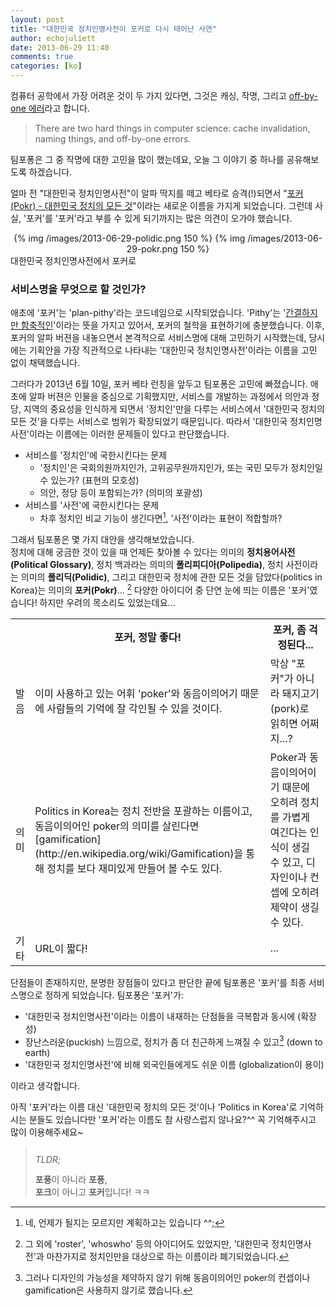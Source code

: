 ```yaml
---
layout: post
title: "대한민국 정치인명사전이 포커로 다시 태어난 사연"
author: echojuliett
date: 2013-06-29 11:40
comments: true
categories: [ko]
---
```



컴퓨터 공학에서 가장 어려운 것이 두 가지 있다면, 그것은 캐싱, 작명, 그리고 [off-by-one 에러](http://en.wikipedia.org/wiki/Off-by-one_error)라고 합니다.

> There are two hard things in computer science: cache invalidation, naming things, and off-by-one errors.

팀포퐁은 그 중 작명에 대한 고민을 많이 했는데요, 오늘 그 이야기 중 하나를 공유해보도록 하겠습니다.<!-- more -->

얼마 전 "대한민국 정치인명사전"이 알파 딱지를 떼고 베타로 승격(!)되면서 "[포커(Pokr) - 대한민국 정치의 모든 것](http://pokr.kr)"이라는 새로운 이름을 가지게 되었습니다.
그런데 사실, '포커'를 '포커'라고 부를 수 있게 되기까지는 많은 의견이 오가야 했습니다.

<center>
{% img /images/2013-06-29-polidic.png 150 %}
<i class="icon-arrow-right"></i>
{% img /images/2013-06-29-pokr.png 150 %}
</center>
<div class="caption">대한민국 정치인명사전에서 포커로</div>


### 서비스명을 무엇으로 할 것인가?
애초에 '포커'는 'plan-pithy'라는 코드네임으로 시작되었습니다. 'Pithy'는 '[간결하지만 함축적인](http://dictionary.reference.com/browse/pithy)'이라는 뜻을 가지고 있어서, 포커의 철학을 표현하기에 충분했습니다.
이후, 포커의 알파 버젼을 내놓으면서 본격적으로 서비스명에 대해 고민하기 시작했는데, 당시에는 기획안을 가장 직관적으로 나타내는 '대한민국 정치인명사전'이라는 이름을 고민 없이 채택했습니다.

그러다가 2013년 6월 10일, 포커 베타 런칭을 앞두고 팀포퐁은 고민에 빠졌습니다. 애초에 알파 버젼은 인물을 중심으로 기획했지만, 서비스를 개발하는 과정에서 의안과 정당, 지역의 중요성을 인식하게 되면서 '정치인'만을 다루는 서비스에서 '대한민국 정치의 모든 것'을 다루는 서비스로 범위가 확장되었기 때문입니다.
따라서 '대한민국 정치인명사전'이라는 이름에는 이러한 문제들이 있다고 판단했습니다.

- 서비스를 '정치인'에 국한시킨다는 문제
    - '정치인'은 국회의원까지인가, 고위공무원까지인가, 또는 국민 모두가 정치인일 수 있는가? (표현의 모호성)
    - 의안, 정당 등이 포함되는가? (의미의 포괄성)
- 서비스를 '사전'에 국한시킨다는 문제
    - 차후 정치인 비교 기능이 생긴다면[^1], '사전'이라는 표현이 적합할까?

그래서 팀포퐁은 몇 가지 대안을 생각해보았습니다.<br>
정치에 대해 궁금한 것이 있을 때 언제든 찾아볼 수 있다는 의미의 **정치용어사전(Political Glossary)**, 정치 백과라는 의미의 **폴리피디아(Polipedia)**, 정치 사전이라는 의미의 **폴리딕(Polidic)**, 그리고 대한민국 정치에 관한 모든 것을 담았다(politics in Korea)는 의미의 **포커(Pokr)**... [^3] 다양한 아이디어 중 단연 눈에 띄는 이름은 '포커'였습니다! 하지만 우려의 목소리도 있었는데요...

<table class="table">
    <tr>
        <th></th>
        <th>포커, 정말 좋다!</th>
        <th>포커, 좀 걱정된다...</th>
    </tr>
    <tr>
        <td>발음</td>
        <td>이미 사용하고 있는 어휘 'poker'와 동음이의어기 때문에 사람들의 기억에 잘 각인될 수 있을 것이다.</td>
        <td>막상 "포커"가 아니라 돼지고기(pork)로 읽히면 어쩌지...?</td>
    </tr>
    <tr>
        <td>의미</td>
        <td>Politics in Korea는 정치 전반을 포괄하는 이름이고, 동음이의어인 poker의 의미를 살린다면 [gamification](http://en.wikipedia.org/wiki/Gamification)을 통해 정치를 보다 재미있게 만들어 볼 수도 있다.</td>
        <td>Poker과 동음이의어이기 때문에 오히려 정치를 가볍게 여긴다는 인식이 생길 수 있고, 디자인이나 컨셉에 오히려 제약이 생길 수 있다.</td>
    </tr>
    <tr>
        <td>기타</td>
        <td>URL이 짧다!</td>
        <td>...</td>
    </tr>
</table>

단점들이 존재하지만, 분명한 장점들이 있다고 판단한 끝에 팀포퐁은 '포커'를 최종 서비스명으로 정하게 되었습니다. 
팀포퐁은 '포커'가:

- '대한민국 정치인명사전'이라는 이름이 내재하는 단점들을 극복함과 동시에 (확장성)
- 장난스러운(puckish) 느낌으로, 정치가 좀 더 친근하게 느껴질 수 있고[^5] (down to earth)
- '대한민국 정치인명사전'에 비해 외국인들에게도 쉬운 이름 (globalization이 용이)

이라고 생각합니다.

아직 '포커'라는 이름 대신 '대한민국 정치의 모든 것'이나 'Politics in Korea'로 기억하시는 분들도 있습니다만 '포커'라는 이름도 참 사랑스럽지 않나요?^^ 꼭 기억해주시고 많이 이용해주세요~

> <span style="line-height: 3em;">*TLDR;*</span><br>
> **포풍**이 아니라 **포퐁**,<br>
> **포크**이 아니고 **포커**입니다! ㅋㅋ



[^1]: 네, 언제가 될지는 모르지만 계획하고는 있습니다 ^^;
[^3]: 그 외에 'roster', 'whoswho' 등의 아이디어도 있었지만, '대한민국 정치인명사전'과 마찬가지로 정치인만을 대상으로 하는 이름이라 폐기되었습니다.
[^5]: 그러나 디자인의 가능성을 제약하지 않기 위해 동음이의어인 poker의 컨셉이나 gamification은 사용하지 않기로 했습니다.
